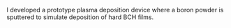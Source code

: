 I developed a prototype plasma deposition device where a boron powder is sputtered to simulate deposition of hard BCH films.
